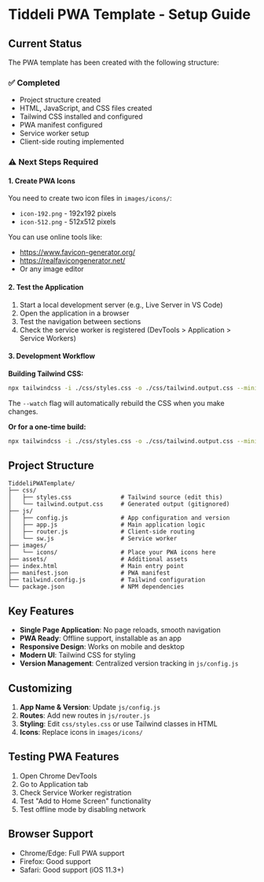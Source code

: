 # Tiddeli PWA Template - Setup Guide

## Current Status

The PWA template has been created with the following structure:

### ✅ Completed
- Project structure created
- HTML, JavaScript, and CSS files created
- Tailwind CSS installed and configured
- PWA manifest configured
- Service worker setup
- Client-side routing implemented

### ⚠️ Next Steps Required

#### 1. Create PWA Icons
You need to create two icon files in `images/icons/`:
- `icon-192.png` - 192x192 pixels
- `icon-512.png` - 512x512 pixels

You can use online tools like:
- https://www.favicon-generator.org/
- https://realfavicongenerator.net/
- Or any image editor

#### 2. Test the Application
1. Start a local development server (e.g., Live Server in VS Code)
2. Open the application in a browser
3. Test the navigation between sections
4. Check the service worker is registered (DevTools > Application > Service Workers)

#### 3. Development Workflow

**Building Tailwind CSS:**
```bash
npx tailwindcss -i ./css/styles.css -o ./css/tailwind.output.css --minify --watch
```

The `--watch` flag will automatically rebuild the CSS when you make changes.

**Or for a one-time build:**
```bash
npx tailwindcss -i ./css/styles.css -o ./css/tailwind.output.css --minify
```

## Project Structure

```
TiddeliPWATemplate/
├── css/
│   ├── styles.css              # Tailwind source (edit this)
│   └── tailwind.output.css     # Generated output (gitignored)
├── js/
│   ├── config.js               # App configuration and version
│   ├── app.js                  # Main application logic
│   ├── router.js               # Client-side routing
│   └── sw.js                   # Service worker
├── images/
│   └── icons/                  # Place your PWA icons here
├── assets/                     # Additional assets
├── index.html                  # Main entry point
├── manifest.json               # PWA manifest
├── tailwind.config.js          # Tailwind configuration
└── package.json                # NPM dependencies
```

## Key Features

- **Single Page Application**: No page reloads, smooth navigation
- **PWA Ready**: Offline support, installable as an app
- **Responsive Design**: Works on mobile and desktop
- **Modern UI**: Tailwind CSS for styling
- **Version Management**: Centralized version tracking in `js/config.js`

## Customizing

1. **App Name & Version**: Update `js/config.js`
2. **Routes**: Add new routes in `js/router.js`
3. **Styling**: Edit `css/styles.css` or use Tailwind classes in HTML
4. **Icons**: Replace icons in `images/icons/`

## Testing PWA Features

1. Open Chrome DevTools
2. Go to Application tab
3. Check Service Worker registration
4. Test "Add to Home Screen" functionality
5. Test offline mode by disabling network

## Browser Support

- Chrome/Edge: Full PWA support
- Firefox: Good support
- Safari: Good support (iOS 11.3+)
